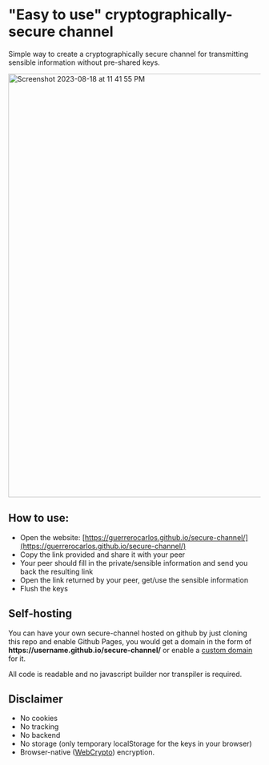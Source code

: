 # "Easy to use" cryptographically-secure channel

Simple way to create a cryptographically secure channel for transmitting sensible information without pre-shared keys.

<img width="847" alt="Screenshot 2023-08-18 at 11 41 55 PM" src="https://github.com/guerrerocarlos/secure-channel/assets/82532/761b842f-3b7b-4e4f-a696-326d93bc6564">

## How to use:

 * Open the website: [https://guerrerocarlos.github.io/secure-channel/](https://guerrerocarlos.github.io/secure-channel/)
 * Copy the link provided and share it with your peer
 * Your peer should fill in the private/sensible information and send you back the resulting link
 * Open the link returned by your peer, get/use the sensible information
 * Flush the keys

## Self-hosting

You can have your own secure-channel hosted on github by just cloning this repo and enable Github Pages, you would get a domain in the form of __https://**username**.github.io/secure-channel/__ or enable a [custom domain](https://docs.github.com/en/pages/configuring-a-custom-domain-for-your-github-pages-site/about-custom-domains-and-github-pages) for it.

All code is readable and no javascript builder nor transpiler is required.

## Disclaimer

* No cookies
* No tracking
* No backend
* No storage (only temporary localStorage for the keys in your browser)
* Browser-native ([WebCrypto](https://developer.mozilla.org/en-US/docs/Web/API/SubtleCrypto)) encryption.